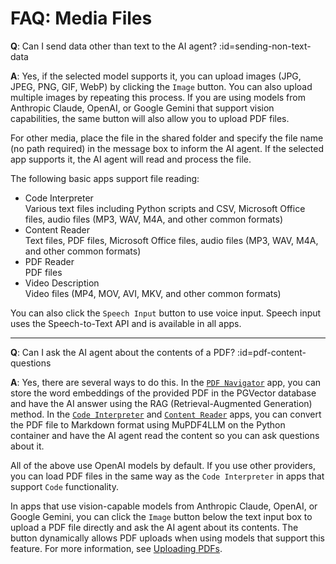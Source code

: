 # FAQ: Media Files

**Q**: Can I send data other than text to the AI agent? :id=sending-non-text-data

**A**: Yes, if the selected model supports it, you can upload images (JPG, JPEG, PNG, GIF, WebP) by clicking the `Image` button. You can also upload multiple images by repeating this process. If you are using models from Anthropic Claude, OpenAI, or Google Gemini that support vision capabilities, the same button will also allow you to upload PDF files.

For other media, place the file in the shared folder and specify the file name (no path required) in the message box to inform the AI agent. If the selected app supports it, the AI agent will read and process the file.

The following basic apps support file reading:

- Code Interpreter<br />Various text files including Python scripts and CSV, Microsoft Office files, audio files (MP3, WAV, M4A, and other common formats)
- Content Reader<br />Text files, PDF files, Microsoft Office files, audio files (MP3, WAV, M4A, and other common formats)
- PDF Reader<br />PDF files
- Video Description<br />Video files (MP4, MOV, AVI, MKV, and other common formats)

You can also click the `Speech Input` button to use voice input. Speech input uses the Speech-to-Text API and is available in all apps.

---

**Q**: Can I ask the AI agent about the contents of a PDF? :id=pdf-content-questions

**A**: Yes, there are several ways to do this. In the [`PDF Navigator`](../basic-usage/basic-apps.md#pdf-navigator) app, you can store the word embeddings of the provided PDF in the PGVector database and have the AI answer using the RAG (Retrieval-Augmented Generation) method. In the [`Code Interpreter`](../basic-usage/basic-apps.md#code-interpreter) and [`Content Reader`](../basic-usage/basic-apps.md#content-reader) apps, you can convert the PDF file to Markdown format using MuPDF4LLM on the Python container and have the AI agent read the content so you can ask questions about it.

All of the above use OpenAI models by default. If you use other providers, you can load PDF files in the same way as the `Code Interpreter` in apps that support `Code` functionality.

In apps that use vision-capable models from Anthropic Claude, OpenAI, or Google Gemini, you can click the `Image` button below the text input box to upload a PDF file directly and ask the AI agent about its contents. The button dynamically allows PDF uploads when using models that support this feature. For more information, see [Uploading PDFs](../basic-usage/message-input.md#uploading-pdfs).

